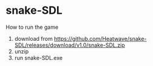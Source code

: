 # snake-SDL

How to run the game
1. download from https://github.com/Heatwave/snake-SDL/releases/download/v1.0/snake-SDL.zip
2. unzip
3. run snake-SDL.exe
